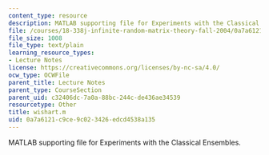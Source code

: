 ```yaml
---
content_type: resource
description: MATLAB supporting file for Experiments with the Classical Ensembles.
file: /courses/18-338j-infinite-random-matrix-theory-fall-2004/0a7a6121c9ce9c023426edcd4538a135_wishart.m
file_size: 1008
file_type: text/plain
learning_resource_types:
- Lecture Notes
license: https://creativecommons.org/licenses/by-nc-sa/4.0/
ocw_type: OCWFile
parent_title: Lecture Notes
parent_type: CourseSection
parent_uid: c32406dc-7a0a-88bc-244c-de436ae34539
resourcetype: Other
title: wishart.m
uid: 0a7a6121-c9ce-9c02-3426-edcd4538a135
---
```

MATLAB supporting file for Experiments with the Classical Ensembles.